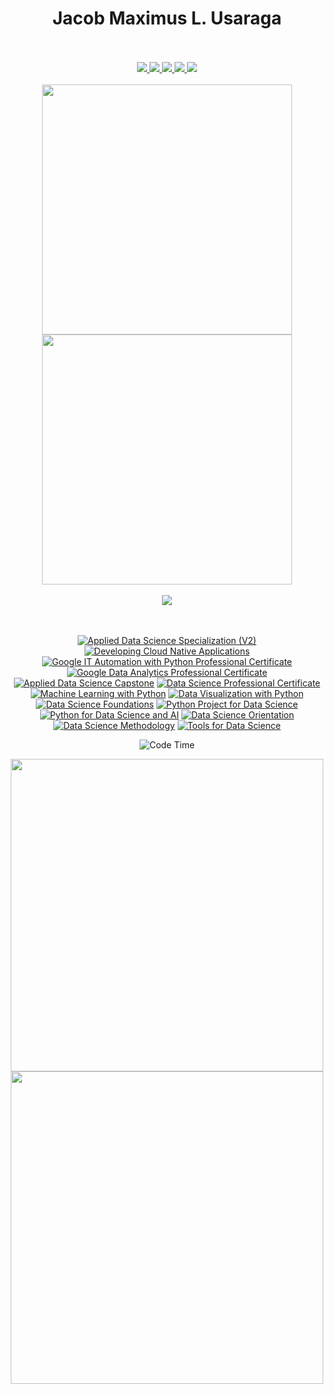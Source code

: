 
<h1 align="center">
  Jacob Maximus L. Usaraga
  </h1> 
  <br> <br>
  <div align="center">
  <a href = "https://www.facebook.com/profile.php?id=100072172583649" target = "_blank"> <img src = "https://img.shields.io/badge/Facebook-1877F2?style=for-the-badge&logo=facebook&logoColor=white"/> </a>
  <a href = "https://www.linkedin.com/in/jacob-maximus-usaraga-00565b220/"><img src = "https://img.shields.io/badge/LinkedIn-0077B5?style=for-the-badge&logo=linkedin&logoColor=white"  /> </a>
  <a href = "mailto: jlusaraga@up.edu.ph"><img src = "https://img.shields.io/badge/Gmail-D14836?style=for-the-badge&logo=gmail&logoColor=white" /> </a>
   <a href = "https://www.codewars.com/users/miniloda"><img src = "https://img.shields.io/badge/Codewars-B1361E?style=for-the-badge&logo=Codewars&logoColor=white"/> </a>
   <a href = "https://leetcode.com/u/miniloda/"><img src = "https://img.shields.io/badge/LeetCode-000000?style=for-the-badge&logo=LeetCode&logoColor=#d16c06"/></a>
  </div>
  
<br>

<div align = "center">
<a href="https://github.com/anuraghazra/github-readme-stats">
<img src="https://github-readme-stats.vercel.app/api?username=miniloda&show_icons=true&theme=tokyonight" width = "400"/>
</a>
<a href="https://github.com/anuraghazra/github-readme-stats">
<img src = "http://github-readme-streak-stats.herokuapp.com?user=miniloda&theme=dracula&hide_border=true" width = "400"/>
</a>
  </div>
  <br>
  <div align = "center">
    <img src="https://github-profile-trophy.vercel.app/?username=miniloda&theme=tokyonight" href = "https://github.com/anuraghazra/github-profile-trophy" />
  </div>
<br>
<!----
<h3 align = "center">
Skills
</h3>
<div align = "center">
<img width="48" height="48" src="https://img.icons8.com/color/48/linux--v1.png" alt="linux--v1"/>
<img width="48" height="48" src="https://img.icons8.com/color/48/python--v1.png" alt="python--v1"/>
<img width="48" height="48" src="https://img.icons8.com/color/48/pandas.png" alt="pandas"/>
<img width="48" height="48" src="https://img.icons8.com/color/48/numpy.png" alt="numpy"/>
<img width="48" height="48" src="https://img.icons8.com/arcade/64/pytorch.png" alt="pytorch"/>
<img width="48" height="48" src="https://img.icons8.com/material-rounded/48/000000/keras.png" alt="keras"/>
<img width = "48" height = "48" src = "https://upload.wikimedia.org/wikipedia/commons/thumb/8/84/Matplotlib_icon.svg/180px-Matplotlib_icon.svg.png?20150311090915" alt = "matplotlib">
<img width = "48" height = "48" src = "https://upload.wikimedia.org/wikipedia/commons/thumb/2/2d/Tensorflow_logo.svg/115px-Tensorflow_logo.svg.png?20170429160244" alt = "Tensorflow">
<img width = "48" height = "48" src = "https://upload.wikimedia.org/wikipedia/commons/thumb/b/b2/SCIPY_2.svg/512px-SCIPY_2.svg.png?20200904111722" alt = "scipy">
<img width="48" height="48" src="https://img.icons8.com/fluency/48/docker.png" alt="docker"/>
<img width="48 height="48" src="https://img.icons8.com/plasticine/100/react.png" alt="react"/>
<img width="48" height="48" src="https://img.icons8.com/color/48/javascript--v1.png" alt="javascript--v1"/>
<img width = "48" height = "48" src = "https://upload.wikimedia.org/wikipedia/commons/thumb/d/d5/Tailwind_CSS_Logo.svg/512px-Tailwind_CSS_Logo.svg.png?20230715030042">
--->
</div>

<div align = "center">



<br>
<!---<img src = "https://github-readme-stats.vercel.app/api/top-langs/?username=miniloda&exclude_repo=datacampnotebook,Data-Science-Capstone,KisayBookShop&theme=tokyonight&layout=compact" width = "300"/>
<br>



</div>

<!--START_SECTION:badges-->
[![Applied Data Science Specialization (V2)](https://images.credly.com/size/110x110/images/fa32e912-a95a-478b-926f-3b98b586e55c/Adv_Data_Science_Specialization.png)](http://www.credly.com/badges/4131b167-4a88-4e33-a1ab-0f6ec66aa1d4 "Applied Data Science Specialization (V2)")
[![Developing Cloud Native Applications](https://images.credly.com/size/110x110/images/b4f60ac3-9df1-49c6-8290-2ab417e272f9/image.png)](http://www.credly.com/badges/222e14f5-35f5-47a6-8843-ea8c79f75498 "Developing Cloud Native Applications")
[![Google IT Automation with Python Professional Certificate](https://images.credly.com/size/110x110/images/efbdc0d6-b46e-4e3c-8cf8-2314d8a5b971/GCC_badge_python_1000x1000.png)](http://www.credly.com/badges/08dec953-b935-4dbd-a045-896b0c6124e6 "Google IT Automation with Python Professional Certificate")
[![Google Data Analytics Professional Certificate](https://images.credly.com/size/110x110/images/d41de2b7-cbc2-47ec-bcf1-ebecbe83872f/GCC_badge_DA_1000x1000.png)](http://www.credly.com/badges/8c7ace84-fa85-4742-98e3-104d48b05263 "Google Data Analytics Professional Certificate")
[![Applied Data Science Capstone](https://images.credly.com/size/110x110/images/60f2e1e1-1b74-4dc0-a24b-cd08b460c12d/Applied_Data_Science_Capstone.png)](http://www.credly.com/badges/fea324dc-442f-4e8f-b6d7-bab24e57e434 "Applied Data Science Capstone")
[![Data Science Professional Certificate](https://images.credly.com/size/110x110/images/0da411a5-24e9-4991-9756-ca5f6073e7af/image.png)](http://www.credly.com/badges/cde01a6e-2334-47c4-9887-a858c6bda255 "Data Science Professional Certificate")
[![Machine Learning with Python](https://images.credly.com/size/110x110/images/f283df3d-1780-4c2d-947d-fc80eae0953b/image.png)](http://www.credly.com/badges/ef7763e7-448a-4d65-b8c5-167689ce63c1 "Machine Learning with Python")
[![Data Visualization with Python](https://images.credly.com/size/110x110/images/9da3eedf-fda3-4e81-bb46-d174b4699bf1/image.png)](http://www.credly.com/badges/c13b7e0c-31db-47e3-abcc-fe23927ff8df "Data Visualization with Python")
[![Data Science Foundations](https://images.credly.com/size/110x110/images/921cd89b-d4be-4e95-a6b7-b9a2390131fa/image.png)](http://www.credly.com/badges/39b25f45-8b01-4934-b072-b83f1881f598 "Data Science Foundations")
[![Python Project for Data Science](https://images.credly.com/size/110x110/images/4dd14b9d-2750-43bc-a5f6-27970c0de0fa/image.png)](http://www.credly.com/badges/c886f094-4f40-44d3-9ecf-7f9e4904a746 "Python Project for Data Science")
[![Python for Data Science and AI](https://images.credly.com/size/110x110/images/40bee502-a5b3-4365-90e7-57eed5067594/image.png)](http://www.credly.com/badges/9b1735d9-de8d-4122-b93c-010026c15fbf "Python for Data Science and AI")
[![Data Science Orientation](https://images.credly.com/size/110x110/images/5fc2d535-e716-46c4-881a-f4822b8da0e5/Cognitive_Class_-_What_is_Data_Science.png)](http://www.credly.com/badges/2a74ed98-b150-488c-95a4-dffc1db3423c "Data Science Orientation")
[![Data Science Methodology](https://images.credly.com/size/110x110/images/46defa53-a922-47bd-94ea-b43488f5cd8a/Data_Science_Methodology_Foundational.png)](http://www.credly.com/badges/3cb00303-3202-4065-9e9d-0acf5d48aed4 "Data Science Methodology")
[![Tools for Data Science](https://images.credly.com/size/110x110/images/60cf69ce-6129-425d-9a42-7732fa07da1e/Tools_for_Data_Science_Foundational.png)](http://www.credly.com/badges/5486c181-f1c7-44b6-9db2-7e9b9afec7fa "Tools for Data Science")
<!--END_SECTION:badges-->

![Code Time](https://wakatime.com/badge/user/f5331c0b-eb4e-443c-b006-aaadd1d3f780.svg)

<img src="https://wakatime.com/share/@miniloda/a97b0ece-5cfa-4615-ad32-30c812e06813.svg" width = "500" /> <a href="https://wakatime.com"><img src="https://wakatime.com/share/@miniloda/f4e762c0-04d2-4a4e-8760-35ecca2d2025.svg" width = "500" /></a>

